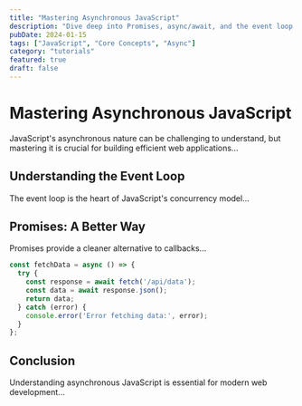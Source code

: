 ```yaml
---
title: "Mastering Asynchronous JavaScript"
description: "Dive deep into Promises, async/await, and the event loop. A comprehensive guide for taming concurrency in your projects."
pubDate: 2024-01-15
tags: ["JavaScript", "Core Concepts", "Async"]
category: "tutorials"
featured: true
draft: false
---
```


# Mastering Asynchronous JavaScript

JavaScript's asynchronous nature can be challenging to understand, but mastering it is crucial for building efficient web applications...

## Understanding the Event Loop

The event loop is the heart of JavaScript's concurrency model...

## Promises: A Better Way

Promises provide a cleaner alternative to callbacks...

```javascript
const fetchData = async () => {
  try {
    const response = await fetch('/api/data');
    const data = await response.json();
    return data;
  } catch (error) {
    console.error('Error fetching data:', error);
  }
};
```

## Conclusion

Understanding asynchronous JavaScript is essential for modern web development...
